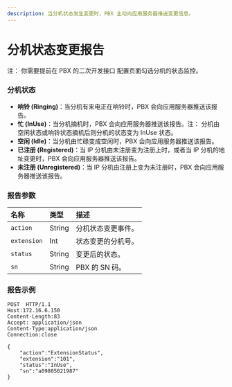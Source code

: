 ```yaml
---
description: 当分机状态发生变更时，PBX 主动向应用服务器推送变更信息。
---
```


# 分机状态变更报告

注： 你需要提前在 PBX 的二次开发接口 配置页面勾选分机的状态监控。



### 分机状态

* **响铃 \(Ringing\)**：当分机有来电正在响铃时，PBX 会向应用服务器推送该报告。
* **忙 \(InUse\)**：当分机摘机时，PBX 会向应用服务器推送该报告。注： 分机由空闲状态或响铃状态摘机后则分机的状态变为 InUse 状态。
* **空闲 \(Idle\)**：当分机由忙碌变成空闲时，PBX 会向应用服务器推送该报告。
* **已注册 \(Registered\)**：当 IP 分机由未注册变为注册上时，或者当 IP 分机的地址变更时，PBX 会向应用服务器推送该报告。
* **未注册 \(Unregistered\)**：当 IP 分机由注册上变为未注册时，PBX 会向应用服务器推送该报告。

### 报告参数

| 名称 | 类型 | 描述 |
| :--- | :--- | :--- |
| `action` | String | 分机状态变更事件。 |
| `extension` | Int | 状态变更的分机号。 |
| `status` | String | 变更后的状态。 |
| `sn` | String | PBX 的 SN 码。 |

### 报告示例

```text
POST  HTTP/1.1
Host:172.16.6.150
Content-Length:83
Accept: application/json
Content-Type:application/json
Connection:close

{
    "action":"ExtensionStatus",
    "extension":"101",
    "status":"InUse",
    "sn":"a09805021987"
}
```

